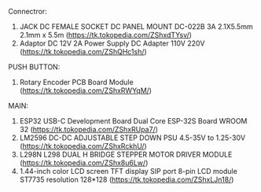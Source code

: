 Connectror:
1. JACK DC FEMALE SOCKET DC PANEL MOUNT DC-022B 3A 2.1X5.5mm 2.1mm x 5.5m (https://tk.tokopedia.com/ZShxdTYsv/)
2. Adaptor DC 12V 2A Power Supply DC Adapter 110V 220V (https://tk.tokopedia.com/ZShQHc1sh/)

PUSH BUTTON:
1. Rotary Encoder PCB Board Module (https://tk.tokopedia.com/ZShxRWYqM/) 

MAIN:
1. ESP32 USB-C Development Board Dual Core ESP-32S Board WROOM 32 (https://tk.tokopedia.com/ZShxRUpa7/)
2. LM2596 DC-DC ADJUSTABLE STEP DOWN PSU 4.5-35V to 1.25-30V (https://tk.tokopedia.com/ZShxRckhU/)
3. L298N L298 DUAL H BRIDGE STEPPER MOTOR DRIVER MODULE (https://tk.tokopedia.com/ZShx8u6Lw/)
4. 1.44-inch color LCD screen TFT display SIP port 8-pin LCD module ST7735 resolution 128*128 (https://tk.tokopedia.com/ZShxLJn18/)
